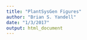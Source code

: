 ```yaml
---
title: "PlantSysGen Figures"
author: "Brian S. Yandell"
date: "1/3/2017"
output: html_document
---
```



